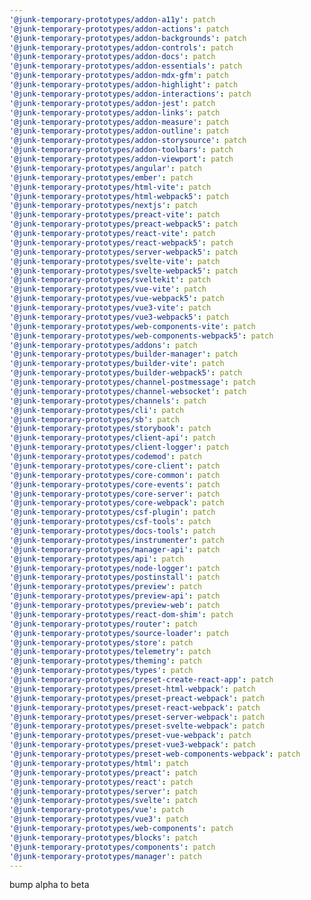 ```yaml
---
'@junk-temporary-prototypes/addon-a11y': patch
'@junk-temporary-prototypes/addon-actions': patch
'@junk-temporary-prototypes/addon-backgrounds': patch
'@junk-temporary-prototypes/addon-controls': patch
'@junk-temporary-prototypes/addon-docs': patch
'@junk-temporary-prototypes/addon-essentials': patch
'@junk-temporary-prototypes/addon-mdx-gfm': patch
'@junk-temporary-prototypes/addon-highlight': patch
'@junk-temporary-prototypes/addon-interactions': patch
'@junk-temporary-prototypes/addon-jest': patch
'@junk-temporary-prototypes/addon-links': patch
'@junk-temporary-prototypes/addon-measure': patch
'@junk-temporary-prototypes/addon-outline': patch
'@junk-temporary-prototypes/addon-storysource': patch
'@junk-temporary-prototypes/addon-toolbars': patch
'@junk-temporary-prototypes/addon-viewport': patch
'@junk-temporary-prototypes/angular': patch
'@junk-temporary-prototypes/ember': patch
'@junk-temporary-prototypes/html-vite': patch
'@junk-temporary-prototypes/html-webpack5': patch
'@junk-temporary-prototypes/nextjs': patch
'@junk-temporary-prototypes/preact-vite': patch
'@junk-temporary-prototypes/preact-webpack5': patch
'@junk-temporary-prototypes/react-vite': patch
'@junk-temporary-prototypes/react-webpack5': patch
'@junk-temporary-prototypes/server-webpack5': patch
'@junk-temporary-prototypes/svelte-vite': patch
'@junk-temporary-prototypes/svelte-webpack5': patch
'@junk-temporary-prototypes/sveltekit': patch
'@junk-temporary-prototypes/vue-vite': patch
'@junk-temporary-prototypes/vue-webpack5': patch
'@junk-temporary-prototypes/vue3-vite': patch
'@junk-temporary-prototypes/vue3-webpack5': patch
'@junk-temporary-prototypes/web-components-vite': patch
'@junk-temporary-prototypes/web-components-webpack5': patch
'@junk-temporary-prototypes/addons': patch
'@junk-temporary-prototypes/builder-manager': patch
'@junk-temporary-prototypes/builder-vite': patch
'@junk-temporary-prototypes/builder-webpack5': patch
'@junk-temporary-prototypes/channel-postmessage': patch
'@junk-temporary-prototypes/channel-websocket': patch
'@junk-temporary-prototypes/channels': patch
'@junk-temporary-prototypes/cli': patch
'@junk-temporary-prototypes/sb': patch
'@junk-temporary-prototypes/storybook': patch
'@junk-temporary-prototypes/client-api': patch
'@junk-temporary-prototypes/client-logger': patch
'@junk-temporary-prototypes/codemod': patch
'@junk-temporary-prototypes/core-client': patch
'@junk-temporary-prototypes/core-common': patch
'@junk-temporary-prototypes/core-events': patch
'@junk-temporary-prototypes/core-server': patch
'@junk-temporary-prototypes/core-webpack': patch
'@junk-temporary-prototypes/csf-plugin': patch
'@junk-temporary-prototypes/csf-tools': patch
'@junk-temporary-prototypes/docs-tools': patch
'@junk-temporary-prototypes/instrumenter': patch
'@junk-temporary-prototypes/manager-api': patch
'@junk-temporary-prototypes/api': patch
'@junk-temporary-prototypes/node-logger': patch
'@junk-temporary-prototypes/postinstall': patch
'@junk-temporary-prototypes/preview': patch
'@junk-temporary-prototypes/preview-api': patch
'@junk-temporary-prototypes/preview-web': patch
'@junk-temporary-prototypes/react-dom-shim': patch
'@junk-temporary-prototypes/router': patch
'@junk-temporary-prototypes/source-loader': patch
'@junk-temporary-prototypes/store': patch
'@junk-temporary-prototypes/telemetry': patch
'@junk-temporary-prototypes/theming': patch
'@junk-temporary-prototypes/types': patch
'@junk-temporary-prototypes/preset-create-react-app': patch
'@junk-temporary-prototypes/preset-html-webpack': patch
'@junk-temporary-prototypes/preset-preact-webpack': patch
'@junk-temporary-prototypes/preset-react-webpack': patch
'@junk-temporary-prototypes/preset-server-webpack': patch
'@junk-temporary-prototypes/preset-svelte-webpack': patch
'@junk-temporary-prototypes/preset-vue-webpack': patch
'@junk-temporary-prototypes/preset-vue3-webpack': patch
'@junk-temporary-prototypes/preset-web-components-webpack': patch
'@junk-temporary-prototypes/html': patch
'@junk-temporary-prototypes/preact': patch
'@junk-temporary-prototypes/react': patch
'@junk-temporary-prototypes/server': patch
'@junk-temporary-prototypes/svelte': patch
'@junk-temporary-prototypes/vue': patch
'@junk-temporary-prototypes/vue3': patch
'@junk-temporary-prototypes/web-components': patch
'@junk-temporary-prototypes/blocks': patch
'@junk-temporary-prototypes/components': patch
'@junk-temporary-prototypes/manager': patch
---
```


bump alpha to beta

